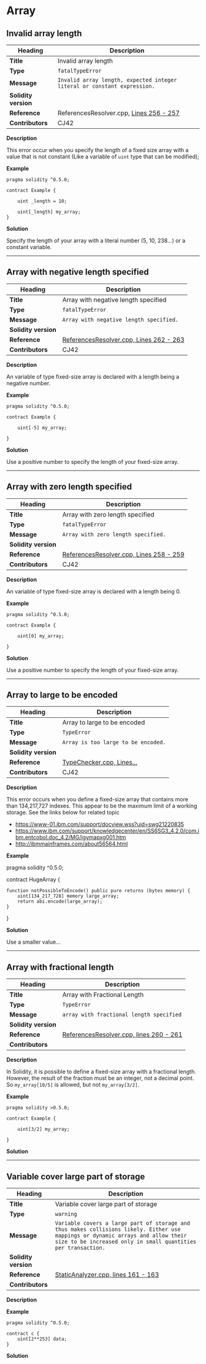 # Array

## Invalid array length

|Heading|Description|
|-|-|
|**Title**|Invalid array length|
|**Type**|`fatalTypeError`|
|**Message**|```Invalid array length, expected integer literal or constant expression.```|
|**Solidity version**||
|**Reference**|ReferencesResolver.cpp, [Lines 256 - 257](https://github.com/ethereum/solidity/blob/f05805c955f73fd2ea1d14dc9edf14b472631b17/libsolidity/analysis/ReferencesResolver.cpp#L256-L257)|
|**Contributors**|CJ42|


**Description**

This error occur when you specify the length of a fixed size array with a value that is not constant (Like a variable of `uint` type that can be modified);

**Example**

```solidity
pragma solidity ^0.5.0;

contract Example {
    
    uint _length = 10;
    
    uint[_length] my_array;
}
```

**Solution**

Specify the length of your array with a literal number (5, 10, 238...) or a constant variable.

---

## Array with negative length specified

|Heading|Description|
|-|-|
|**Title**|Array with negative length specified|
|**Type**|`fatalTypeError`|
|**Message**|```Array with negative length specified.```|
|**Solidity version**||
|**Reference**|[ReferencesResolver.cpp, Lines 262 - 263](https://github.com/ethereum/solidity/blob/f05805c955f73fd2ea1d14dc9edf14b472631b17/libsolidity/analysis/ReferencesResolver.cpp#L262-L263)|
|**Contributors**|CJ42|


**Description**

An variable of type fixed-size array is declared with a length being a negative number.

**Example**

```solidity
pragma solidity ^0.5.0;

contract Example {
    
    uint[-5] my_array;
    
}
```

**Solution**

Use a positive number to specify the length of your fixed-size array.

---

## Array with zero length specified

|Heading|Description|
|-|-|
|**Title**|Array with zero length specified|
|**Type**|`fatalTypeError`|
|**Message**|```Array with zero length specified.```|
|**Solidity version**||
|**Reference**|[ReferencesResolver.cpp, Lines 258 - 259](https://github.com/ethereum/solidity/blob/f05805c955f73fd2ea1d14dc9edf14b472631b17/libsolidity/analysis/ReferencesResolver.cpp#L258-L259)|
|**Contributors**|CJ42|


**Description**

An variable of type fixed-size array is declared with a length being 0.

**Example**

```solidity
pragma solidity ^0.5.0;

contract Example {
    
    uint[0] my_array;
    
}
```

**Solution**

Use a positive number to specify the length of your fixed-size array.

---

## Array to large to be encoded

|Heading|Description|
|-|-|
|**Title**|Array to large to be encoded|
|**Type**|`TypeError`|
|**Message**|```Array is too large to be encoded.```|
|**Solidity version**||
|**Reference**|[TypeChecker.cpp, Lines...](#)|
|**Contributors**|CJ42|


**Description**

This error occurs when you define a fixed-size array that contains more than 134,217,727 indexes. This appear to be the maximum limit of a working storage. See the links below for related topic

- https://www-01.ibm.com/support/docview.wss?uid=swg21220835
- https://www.ibm.com/support/knowledgecenter/en/SS6SG3_4.2.0/com.ibm.entcobol.doc_4.2/MG/igymapxg001.htm
- http://ibmmainframes.com/about56564.html


**Example**

pragma solidity ^0.5.0;

contract HugeArray {

    function notPossibleToEncode() public pure returns (bytes memory) {
        uint[134_217_728] memory large_array;
        return abi.encode(large_array); 
    }

}


**Solution**

Use a smaller value...


---

## Array with fractional length

|Heading|Description|
|-|-|
|**Title**|Array with Fractional Length|
|**Type**|`TypeError`|
|**Message**|```array with fractional length specified```|
|**Solidity version**||
|**Reference**|[ReferencesResolver.cpp, lines 260 - 261](https://github.com/ethereum/solidity/blob/f05805c955f73fd2ea1d14dc9edf14b472631b17/libsolidity/analysis/ReferencesResolver.cpp#L260-L261)|
|**Contributors**||


**Description**

In Solidity, it is possible to define a fixed-size array with a fractional length. However, the result of the fraction must be an integer, not a decimal point. So `my_array[10/5]` is allowed, but not `my_array[3/2]`.

**Example**

```
pragma solidity >0.5.0;

contract Example {
    
    uint[3/2] my_array;
    
}
```

**Solution**


---

## Variable cover large part of storage

|Heading|Description|
|-|-|
|**Title**|Variable cover large part of storage|
|**Type**|`warning`|
|**Message**|```Variable covers a large part of storage and thus makes collisions likely. Either use mappings or dynamic arrays and allow their size to be increased only in small quantities per transaction.```|
|**Solidity version**||
|**Reference**|[StaticAnalyzer.cpp, lines 161 - 163](https://github.com/ethereum/solidity/blob/78be93856b469ca45da87ad372427cf18752b042/libsolidity/analysis/StaticAnalyzer.cpp#L161-L163)|
|**Contributors**||


**Description**



**Example**

```
pragma solidity ^0.5.0;

contract c {
    uint[2**253] data;
}
```

**Solution**